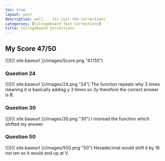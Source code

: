 ```yaml
---
toc: true
layout: post
description: well... its just the corrections
categories: [Collegeboard Test Corrections]
title: Collegeboard Corrections
---
```


## My Score 47/50
![]({{ site.baseurl }}/images/Score.png "47/50")

### Question 24
![]({{ site.baseurl }}/images/24.png "24")
The function repeats why 3 times meaning it is basically adding y 3 times so 3y therefore the correct answer is B.

### Question 30
![]({{ site.baseurl }}/images/30.png "30")
I misread the function which shifted my answer.

### Question 50
![]({{ site.baseurl }}/images/500.png "50")
Hexadecimal would shift it by 16 not ten so it would end up at V.